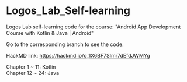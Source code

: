 # Logos_Lab_Self-learning
Logos Lab self-learning code for the course: "Android App Development Course with Kotlin & Java | Android"<br/>

Go to the corresponding branch to see the code. <br/>

HackMD link: https://hackmd.io/o_1X6BF7SImr7dEfdJWMYg <br/>

Chapter 1 ~ 11: Kotlin<br/>
Chapter 12 ~ 24: Java<br/>
